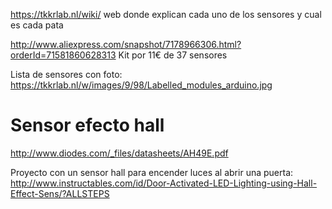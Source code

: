 https://tkkrlab.nl/wiki/
web donde explican cada uno de los sensores y cual es cada pata

http://www.aliexpress.com/snapshot/7178966306.html?orderId=71581860628313
Kit por 11€ de 37 sensores

Lista de sensores con foto:
https://tkkrlab.nl/w/images/9/98/Labelled_modules_arduino.jpg


# Sensor efecto hall
http://www.diodes.com/_files/datasheets/AH49E.pdf

Proyecto con un sensor hall para encender luces al abrir una puerta:
http://www.instructables.com/id/Door-Activated-LED-Lighting-using-Hall-Effect-Sens/?ALLSTEPS

